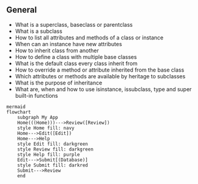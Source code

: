 ## General
- What is a superclass, baseclass or parentclass
- What is a subclass
- How to list all attributes and methods of a class or instance
- When can an instance have new attributes
- How to inherit class from another
- How to define a class with multiple base classes
- What is the default class every class inherit from
- How to override a method or attribute inherited from the base class
- Which attributes or methods are available by heritage to subclasses
- What is the purpose of inheritance
- What are, when and how to use isinstance, issubclass, type and super built-in functions

```
mermaid
flowchart
    subgraph My App
    Home(((Home)))--->Review([Review])
    style Home fill: navy
    Home--->Edit([Edit])
    Home--->Help
    style Edit fill: darkgreen
    style Review fill: darkgreen
    style Help fill: purple
    Edit--->Submit[(Database)]
    style Submit fill: darkred
    Submit--->Review
    end
```    